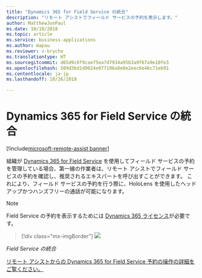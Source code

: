 ```yaml
---
title: "Dynamics 365 for Field Service の統合"
description: "リモート アシストでフィールド サービスの予約を表示します。"
author: MatthewJonPaul
ms.date: 10/10/2018
ms.topic: article
ms.service: business-applications
ms.author: mapau
ms.reviewer: v-brycho
ms.translationtype: HT
ms.sourcegitcommit: d65d9c6f9cae75ea7d7934a95b3a9f67a9e10fe3
ms.openlocfilehash: 509d3bd1d9024e077196a8e8e2eec6e46c71eb91
ms.contentlocale: ja-jp
ms.lasthandoff: 10/26/2018

---
```


# <a name="integration-with-dynamics-365-for-field-service"></a>Dynamics 365 for Field Service の統合

[!include[microsoft-remote-assist banner](../includes/microsoft-remote-assist.md)]

組織が [Dynamics 365 for Field Service](https://dynamics.microsoft.com/en-us/field-service/overview/?&OCID=AID720979_SEM_yeaT05hp&lnkd=Bing_D365_Brand) を使用してフィールド サービスの予約を管理している場合、第一線の作業者は、リモート アシストでフィールド サービスの予約を確認し、推奨されるエキスパートを呼び出すことができます。 これにより、フィールド サービスの予約を行う際に、HoloLens を使用したヘッドアップかつハンズフリーの通話が可能になります。 

> [!NOTE]
> Field Service の予約を表示するためには [Dynamics 365 ライセンス](https://dynamics.microsoft.com/en-us/field-service/overview/?&OCID=AID720979_SEM_yeaT05hp&lnkd=Bing_D365_Brand)が必要です。

> [!div class="mx-imgBorder"]
> ![](media/field-service.jpg)

<!--
> ![](media/66a1f3d0ea3bc34ab53a3b63a1f33c07.png)
-->

*Field Service の統合*


[リモート アシストからの Dynamics 365 for Field Service 予約の操作の詳細をご覧ください。](https://docs.microsoft.com/dynamics365/mixed-reality/remote-assist/user-guide)


